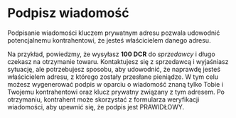 # Podpisz wiadomość

Podpisanie wiadomości kluczem prywatnym adresu pozwala udowodnić potencjalnemu kontrahentowi, że jesteś właścicielem danego adresu.

Na przykład, powiedzmy, że wysyłasz **100 DCR** do _sprzedawcy_ i długo czekasz na otrzymanie towaru. Kontaktujesz się z sprzedawcą i wyjaśniasz sytuację, ale potrzebujesz sposobu, aby udowodnić, że naprawdę jesteś właścicielem adresu, z którego zostały przesłane pieniądze. W tym celu możesz wygenerować podpis w oparciu o wiadomość znaną tylko Tobie i Twojemu kontrahentowi oraz klucz prywatny związany z tym adresem. Po otrzymaniu, kontrahent może skorzystać z formularza weryfikacji wiadomości, aby upewnić się, że podpis jest PRAWIDŁOWY.

